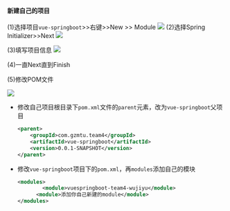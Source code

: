 #### 


#### 新建自己的项目
(1)选择项目`vue-springboot`>>右键>>New >> Module
![](https://api.onedrive.com/v1.0/shares/s!AnfzhZ6EzsFXgSp7tzb6rkWXiXCV/root/content)
(2)选择Spring Initializer>>Next
![](https://api.onedrive.com/v1.0/shares/s!AnfzhZ6EzsFXgStJCBQwp2njldbD/root/content)

(3)填写项目信息
![](https://api.onedrive.com/v1.0/shares/s!AnfzhZ6EzsFXgSxYDEQej71inXQt/root/content)

(4)一直Next直到Finish



(5)修改POM文件

![](https://api.onedrive.com/v1.0/shares/s!AnfzhZ6EzsFXgS34jFXtK65Ci6N3/root/content)

* 修改自己项目根目录下`pom.xml`文件的`parent`元素，改为`vue-springboot`父项目

  ```xml
  <parent>
      <groupId>com.gzmtu.team4</groupId>
      <artifactId>vue-springboot</artifactId>
      <version>0.0.1-SNAPSHOT</version>
  </parent>
  ```

  

* 修改`vue-springboot`项目下的`pom.xml`，再`modules`添加自己的模块

  ```xml
  <modules>
          <module>vuespringboot-team4-wujiyu</module>
      	<module>添加你自己新建的module</module>
  </modules>
  ```

  

